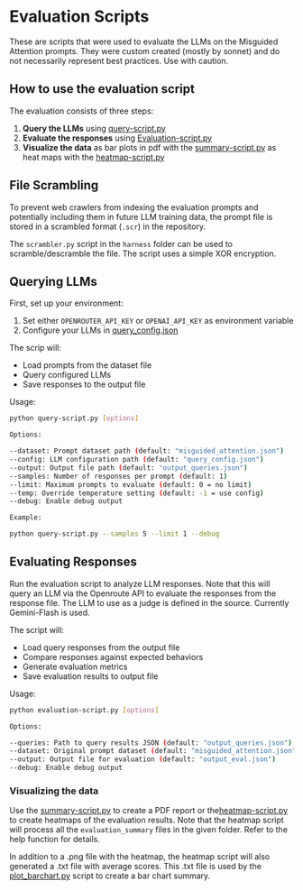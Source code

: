 
# Evaluation Scripts

These are scripts that were used to evaluate the LLMs on the Misguided Attention prompts. They were custom created (mostly by sonnet) and do not necessarily represent best practices. Use with caution.

## How to use the evaluation script

The evaluation consists of three steps:

1. **Query the LLMs** using [query-script.py](query-script.py)
2. **Evaluate the responses** using [Evaluation-script.py](evaluation-script.py)
3.  **Visualize the data** as bar plots in pdf with the [summary-script.py](summary-script.py) as heat maps with the [heatmap-script.py](heatmap-script.py)
  
    
## File Scrambling

To prevent web crawlers from indexing the evaluation prompts and potentially including them in future LLM training data, the prompt file is stored in a scrambled format (`.scr`) in the repository.

The `scrambler.py` script in the `harness` folder can be used to scramble/descramble the file. The script uses a simple XOR encryption.

## Querying LLMs

First, set up your environment:
1. Set either `OPENROUTER_API_KEY` or `OPENAI_API_KEY` as environment variable
2. Configure your LLMs in [query_config.json](query_config.json)

The scrip will:

* Load prompts from the dataset file
* Query configured LLMs
* Save responses to the output file

Usage:

```bash
python query-script.py [options]

Options:

--dataset: Prompt dataset path (default: "misguided_attention.json")
--config: LLM configuration path (default: "query_config.json")
--output: Output file path (default: "output_queries.json")
--samples: Number of responses per prompt (default: 1)
--limit: Maximum prompts to evaluate (default: 0 = no limit)
--temp: Override temperature setting (default: -1 = use config)
--debug: Enable debug output

Example:

python query-script.py --samples 5 --limit 1 --debug
```

## Evaluating Responses

Run the evaluation script to analyze LLM responses.
Note that this will query an LLM via the Openroute API
to evaluate the responses from the response file. The LLM
to use as a judge is defined in the source. Currently Gemini-Flash is used.

The script will:

 - Load query responses from the output file
 - Compare responses against expected behaviors
 - Generate evaluation metrics
 - Save evaluation results to output file

Usage:

```bash
python evaluation-script.py [options]

Options:

--queries: Path to query results JSON (default: "output_queries.json")
--dataset: Original prompt dataset (default: "misguided_attention.json")
--output: Output file for evaluation (default: "output_eval.json")
--debug: Enable debug output
```
### Visualizing the data

Use the [summary-script.py](summary-script.py) to create a PDF report or the[heatmap-script.py](heatmap-script.py) to create heatmaps of the evaluation results. Note that the heatmap script will process all the `evaluation_summary` files in the given folder. Refer to the help function for details. 

In addition to a .png file with the heatmap, the heatmap script will also generated a .txt file with average scores. This .txt file is used by the [plot_barchart.py](plot_barchart.py) script to create a bar chart summary.




